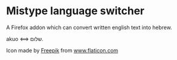 # Mistype language switcher
A Firefox addon which can convert written english text into hebrew.

akuo &lt;==> שלום.

Icon made by <a href="https://www.flaticon.com/authors/freepik" title="Freepik">Freepik</a> from <a href="https://www.flaticon.com/" title="Flaticon"> www.flaticon.com</a>
